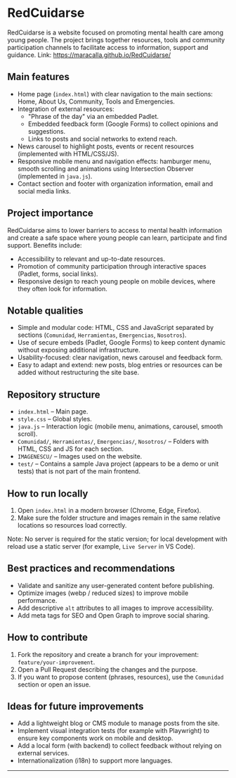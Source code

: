 # RedCuidarse

RedCuidarse is a website focused on promoting mental health care among young people. The project brings together resources, tools and community participation channels to facilitate access to information, support and guidance.
Link: https://maracalla.github.io/RedCuidarse/
## Main features

- Home page (`index.html`) with clear navigation to the main sections: Home, About Us, Community, Tools and Emergencies.
- Integration of external resources:
  - "Phrase of the day" via an embedded Padlet.
  - Embedded feedback form (Google Forms) to collect opinions and suggestions.
  - Links to posts and social networks to extend reach.
- News carousel to highlight posts, events or recent resources (implemented with HTML/CSS/JS).
- Responsive mobile menu and navigation effects: hamburger menu, smooth scrolling and animations using Intersection Observer (implemented in `java.js`).
- Contact section and footer with organization information, email and social media links.

## Project importance

RedCuidarse aims to lower barriers to access to mental health information and create a safe space where young people can learn, participate and find support. Benefits include:

- Accessibility to relevant and up-to-date resources.
- Promotion of community participation through interactive spaces (Padlet, forms, social links).
- Responsive design to reach young people on mobile devices, where they often look for information.

## Notable qualities

- Simple and modular code: HTML, CSS and JavaScript separated by sections (`Comunidad`, `Herramientas`, `Emergencias`, `Nosotros`).
- Use of secure embeds (Padlet, Google Forms) to keep content dynamic without exposing additional infrastructure.
- Usability-focused: clear navigation, news carousel and feedback form.
- Easy to adapt and extend: new posts, blog entries or resources can be added without restructuring the site base.

## Repository structure

- `index.html` – Main page.
- `style.css` – Global styles.
- `java.js` – Interaction logic (mobile menu, animations, carousel, smooth scroll).
- `Comunidad/`, `Herramientas/`, `Emergencias/`, `Nosotros/` – Folders with HTML, CSS and JS for each section.
- `IMAGENESCU/` – Images used on the website.
- `test/` – Contains a sample Java project (appears to be a demo or unit tests) that is not part of the main frontend.

## How to run locally

1. Open `index.html` in a modern browser (Chrome, Edge, Firefox).
2. Make sure the folder structure and images remain in the same relative locations so resources load correctly.

Note: No server is required for the static version; for local development with reload use a static server (for example, `Live Server` in VS Code).

## Best practices and recommendations

- Validate and sanitize any user-generated content before publishing.
- Optimize images (webp / reduced sizes) to improve mobile performance.
- Add descriptive `alt` attributes to all images to improve accessibility.
- Add meta tags for SEO and Open Graph to improve social sharing.

## How to contribute

1. Fork the repository and create a branch for your improvement: `feature/your-improvement`.
2. Open a Pull Request describing the changes and the purpose.
3. If you want to propose content (phrases, resources), use the `Comunidad` section or open an issue.

## Ideas for future improvements

- Add a lightweight blog or CMS module to manage posts from the site.
- Implement visual integration tests (for example with Playwright) to ensure key components work on mobile and desktop.
- Add a local form (with backend) to collect feedback without relying on external services.
- Internationalization (i18n) to support more languages.

---


